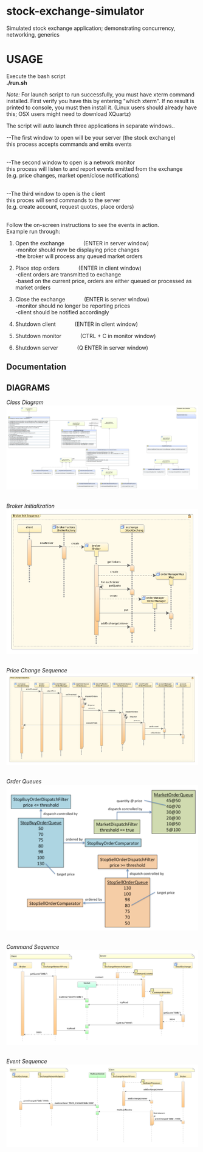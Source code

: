 # stock-exchange-simulator
Simulated stock exchange application; demonstrating concurrency, networking, generics


# USAGE
Execute the bash script </br>
<strong> ./run.sh </strong>

<i>Note:</i>
For launch script to run successfully, you must have xterm command installed.
First verify you have this by entering "which xterm".
If no result is printed to console, you must then install it.
(Linux users should already have this; OSX users might need to download XQuartz)

The script will auto launch three applications in separate windows..</br>

--The first window to open will be your server (the stock exchange) </br>
	this process accepts commands and emits events</br></br>

--The second window to open is a network monitor </br>
	this process will listen to and report events emitted from the exchange</br>
	(e.g. price changes, market open/close notifications) </br></br>

--The third window to open is the client </br>
	this proces will send commands to the server </br>
	(e.g. create account, request quotes, place orders) </br></br>


Follow the on-screen instructions to see the events in action.</br>
Example run through:</br>

1) Open the exchange &emsp;&emsp;&emsp;		(ENTER in server window)</br>
  -monitor should now be displaying price changes </br>
  -the broker will process any queued market orders </br>
	
2) Place stop orders &emsp;&emsp;&emsp;		(ENTER in client window)</br>
	-client orders are transmitted to exchange </br>
	-based on the current price, orders are either queued
	  or processed as market orders  </br>

3) Close the exchange &emsp;&emsp;&emsp;	(ENTER is server window) </br>
	-monitor should no longer be reporting prices </br>
	-client should be notified accordingly </br>

4) Shutdown client	&emsp;&emsp;&emsp;	(ENTER in client window) </br>

5) Shutdown monitor	&emsp;&emsp;&emsp;	(CTRL + C  in monitor window) </br>

6) Shutdown server	&emsp;&emsp;&emsp;	(Q ENTER in server window) </br>

## Documentation
<!-- <a href="https://astefanich.github.io/cp130/"> Javadoc</a> -->

## DIAGRAMS
<i>Class Diagram</i></br>
![class_diagram](img/class_diagram.png?raw=true "Class Diagram")
</br></br>

<i>Broker Initialization</i></br>
![broker_initialization_sequence](img/broker_initialization_sequence.png?raw=true "Broker Initialization")
</br></br>

<i>Price Change Sequence</i></br>
![price_change_sequence](img/price_change_sequence.png?raw=true "Price Change Sequence")
</br></br>

<i>Order Queues</i></br>
![order_queues](img/order_queues.png?raw=true "Order Queues")
</br></br>

<i>Command Sequence</i></br>
![command_sequence](img/command_sequence.png?raw=true "Command Sequence")
</br></br>

<i>Event Sequence</i></br>
![event_sequence](img/event_sequence.png?raw=true "Event Sequence")

